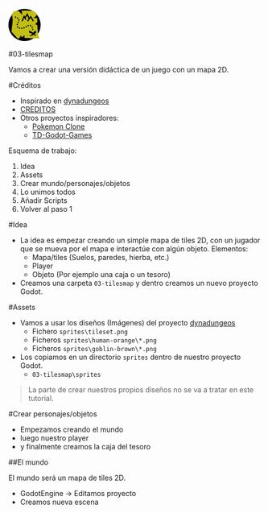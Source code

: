 
![logo](../../games/03-tilesmap/icon.png)

#03-tilesmap

Vamos a crear una versión didáctica de un juego con un mapa 2D.

#Créditos

* Inspirado en [dynadungeos](https://github.com/akien-mga/dynadungeons)
* [CREDITOS](./CREDITS.txt)
* Otros proyectos inspiradores:
    * [Pokemon Clone](https://github.com/MarianoGnu/Pokemon-Tutorials)
    * [TD-Godot-Games](https://github.com/TutorialDoctor/TD-Godot-Games)

Esquema de trabajo:

1. Idea
2. Assets
3. Crear mundo/personajes/objetos
4. Lo unimos todos
5. Añadir Scripts
6. Volver al paso 1

#Idea

* La idea es empezar creando un simple mapa de tiles 2D, con un jugador que
se mueva por el mapa e interactúe con algún objeto. Elementos:
    * Mapa/tiles (Suelos, paredes, hierba, etc.)
    * Player
    * Objeto (Por ejemplo una caja o un tesoro)
* Creamos una carpeta `03-tilesmap` y dentro creamos un nuevo proyecto Godot.

#Assets

* Vamos a usar los diseños (Imágenes) del proyecto [dynadungeos](https://github.com/akien-mga/dynadungeons)
	* Fichero `sprites\tileset.png`
	* Ficheros `sprites\human-orange\*.png`
	* Ficheros `sprites\goblin-brown\*.png`
* Los copiamos en un directorio `sprites` dentro de nuestro proyecto Godot.
    * `03-tilesmap\sprites`

> La parte de crear nuestros propios diseños no se va a tratar en este tutorial.

#Crear personajes/objetos

* Empezamos creando el mundo
* luego nuestro player
* y finalmente creamos la caja del tesoro

##El mundo

El mundo será un mapa de tiles 2D.

* GodotEngine -> Editamos proyecto
* Creamos nueva escena
